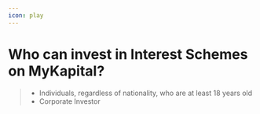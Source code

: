 ```yaml
---
icon: play
---
```


# Who can invest in Interest Schemes on MyKapital?

> * Individuals, regardless of nationality, who are at least 18 years old
> * Corporate Investor
>
>

